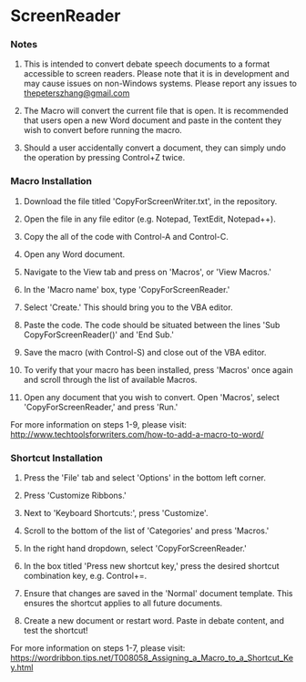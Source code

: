 # ScreenReader

### Notes

1. This is intended to convert debate speech documents to a format accessible to screen readers. Please note that it is in development and may cause issues on non-Windows systems. Please report any issues to thepeterszhang@gmail.com

2. The Macro will convert the current file that is open. It is recommended that users open a new Word document and paste in the content they wish to convert before running the macro.

3. Should a user accidentally convert a document, they can simply undo the operation by pressing Control+Z twice.


### Macro Installation

1. Download the file titled 'CopyForScreenWriter.txt', in the repository.

2. Open the file in any file editor (e.g. Notepad, TextEdit, Notepad++).

3. Copy the all of the code with Control-A and Control-C.

4. Open any Word document.

5. Navigate to the View tab and press on 'Macros', or 'View Macros.'

6. In the 'Macro name' box, type 'CopyForScreenReader.'

7. Select 'Create.' This should bring you to the VBA editor.

8. Paste the code. The code should be situated between the lines 'Sub CopyForScreenReader()' and 'End Sub.'

9. Save the macro (with Control-S) and close out of the VBA editor.

10. To verify that your macro has been installed, press 'Macros' once again and scroll through the list of available Macros.

11. Open any document that you wish to convert. Open 'Macros', select 'CopyForScreenReader,' and press 'Run.'

For more information on steps 1-9, please visit:
http://www.techtoolsforwriters.com/how-to-add-a-macro-to-word/

### Shortcut Installation

1. Press the 'File' tab and select 'Options' in the bottom left corner.

2. Press 'Customize Ribbons.'

3. Next to 'Keyboard Shortcuts:', press 'Customize'.

4. Scroll to the bottom of the list of 'Categories' and press 'Macros.'

5. In the right hand dropdown, select 'CopyForScreenReader.'

6. In the box titled 'Press new shortcut key,' press the desired shortcut combination key, e.g. Control+=.

7. Ensure that changes are saved in the 'Normal' document template. This ensures the shortcut applies to all future documents.

8. Create a new document or restart word. Paste in debate content, and test the shortcut!

For more information on steps 1-7, please visit:
https://wordribbon.tips.net/T008058_Assigning_a_Macro_to_a_Shortcut_Key.html






